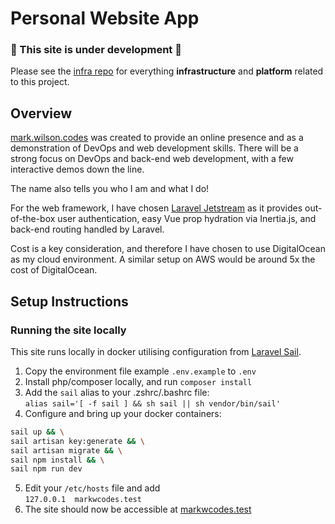 # Personal Website App

### 🚧 This site is under development 🚧

Please see the [infra repo](https://github.com/markwcodes/personal-website-infra) for everything **infrastructure** and **platform** related to this project.

## Overview

[mark.wilson.codes](https://mark.wilson.codes) was created to provide an online presence and as a demonstration of DevOps and web development skills. There will be a strong focus on DevOps and back-end web development, with a few interactive demos down the line.

The name also tells you who I am and what I do!

For the web framework, I have chosen [Laravel Jetstream](https://jetstream.laravel.com) as it provides out-of-the-box user authentication, easy Vue prop hydration via Inertia.js, and back-end routing handled by Laravel.

Cost is a key consideration, and therefore I have chosen to use DigitalOcean as my cloud environment. A similar setup on AWS would be around 5x the cost of DigitalOcean.

## Setup Instructions

### Running the site locally

This site runs locally in docker utilising configuration from [Laravel Sail](https://laravel.com/docs/sail).

1. Copy the environment file example `.env.example` to `.env`
2. Install php/composer locally, and run `composer install`
3. Add the `sail` alias to your .zshrc/.bashrc file:\
   `alias sail='[ -f sail ] && sh sail || sh vendor/bin/sail'`
4. Configure and bring up your docker containers:

``` bash
sail up && \
sail artisan key:generate && \
sail artisan migrate && \
sail npm install && \
sail npm run dev
```

5. Edit your `/etc/hosts` file and add\
   `127.0.0.1  markwcodes.test`
6. The site should now be accessible at [markwcodes.test](http://markwcodes.test)
